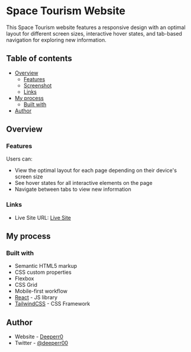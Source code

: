 # Space Tourism Website

This Space Tourism website features a responsive design with an optimal layout for different screen sizes, interactive hover states, and tab-based navigation for exploring new information.

## Table of contents

- [Overview](#overview)
  - [Features](#features)
  - [Screenshot](#screenshot)
  - [Links](#links)
- [My process](#my-process)
  - [Built with](#built-with)
- [Author](#author)

## Overview

### Features

Users can:

- View the optimal layout for each page depending on their device's screen size
- See hover states for all interactive elements on the page
- Navigate between tabs to view new information

### Links

- Live Site URL: [Live Site](https://space-tourism-responsive.netlify.app/)

## My process

### Built with

- Semantic HTML5 markup
- CSS custom properties
- Flexbox
- CSS Grid
- Mobile-first workflow
- [React](https://reactjs.org/) - JS library
- [TailwindCSS](https://tailwindcss.com/) - CSS Framework

## Author

- Website - [Deeperr0](https://github.com/Deeperr0)
- Twitter - [@deeperr00](https://www.twitter.com/deeperr00)
